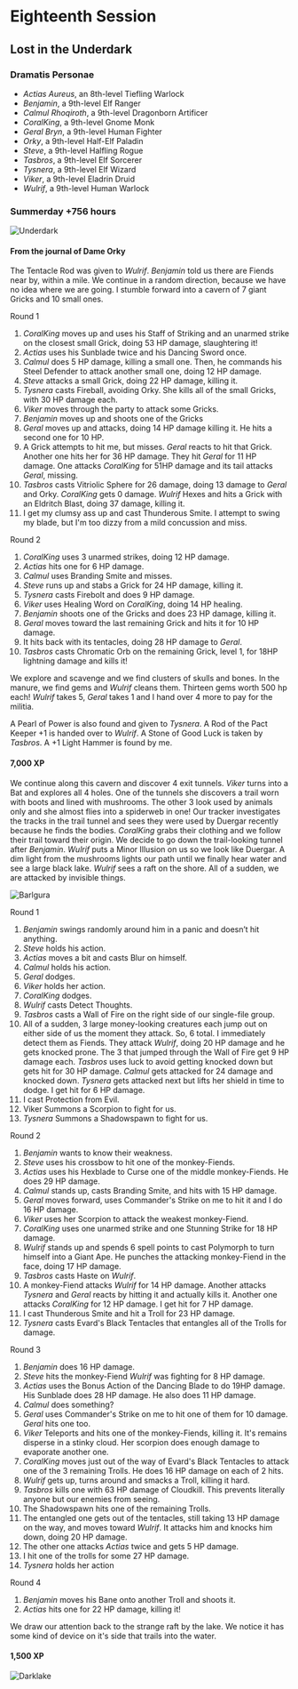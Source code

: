 # Eighteenth Session

## Lost in the Underdark

### Dramatis Personae

- *Actias Aureus*, an 8th-level Tiefling Warlock
- *Benjamin*, a 9th-level Elf Ranger
- *Calmul Rhoqiroth*, a 9th-level Dragonborn Artificer
- *CoralKing*, a 9th-level Gnome Monk
- *Geral Bryn*, a 9th-level Human Fighter
- *Orky*, a 9th-level Half-Elf Paladin
- *Steve*, a 9th-level Halfling Rogue
- *Tasbros*, a 9th-level Elf Sorcerer
- *Tysnera*, a 9th-level Elf Wizard
- *Viker*, a 9th-level Eladrin Druid
- *Wulrif*, a 9th-level Human Warlock

### Summerday +756 hours

![Underdark](images/underdark.png)

#### From the journal of Dame Orky

The Tentacle Rod was given to *Wulrif*.  *Benjamin* told us there are Fiends near by, within a mile. We continue in a random direction, because we have no idea where we are going. I stumble forward into a cavern of 7 giant Gricks and 10 small ones.

Round 1

1. *CoralKing* moves up and uses his Staff of Striking and an unarmed strike on the closest small Grick, doing 53 HP damage, slaughtering it!
2. *Actias* uses his Sunblade twice and his Dancing Sword once.
3. *Calmul* does 5 HP damage, killing a small one. Then, he commands his Steel Defender to attack another small one, doing 12 HP damage.
4. *Steve* attacks a small Grick, doing 22 HP damage, killing it.
5. *Tysnera* casts Fireball, avoiding Orky. She kills all of the small Gricks, with 30 HP damage each.
6. *Viker* moves through the party to attack some Gricks.
7. *Benjamin* moves up and shoots one of the Gricks
8. *Geral* moves up and attacks, doing 14 HP damage killing it. He hits a second one for 10 HP.
9. A Grick attempts to hit me, but misses. *Geral* reacts to hit that Grick. Another one hits her for 36 HP damage. They hit *Geral* for 11 HP damage. One attacks *CoralKing* for 51HP damage and its tail attacks *Geral*, missing.
10. *Tasbros* casts Vitriolic Sphere for 26 damage, doing 13 damage to *Geral* and Orky. *CoralKing* gets 0 damage.
*Wulrif* Hexes and hits a Grick with an Eldritch Blast, doing 37 damage, killing it.
11. I get my clumsy ass up and cast Thunderous Smite. I attempt to swing my blade, but I'm too dizzy from a mild concussion and miss.

Round 2

1. *CoralKing* uses 3 unarmed strikes, doing 12 HP damage.
2. *Actias* hits one for 6 HP damage.
3. *Calmul* uses Branding Smite and misses.
4. *Steve* runs up and stabs a Grick for 24 HP damage, killing it.
5. *Tysnera* casts Firebolt and does 9 HP damage.
6. *Viker* uses Healing Word on *CoralKing*, doing 14 HP healing.
7. *Benjamin* shoots one of the Gricks and does 23 HP damage, killing it.
8. *Geral* moves toward the last remaining Grick and hits it for 10 HP damage.
9. It hits back with its tentacles, doing 28 HP damage to *Geral*.
10. *Tasbros* casts Chromatic Orb on the remaining Grick, level 1, for 18HP lightning damage and kills it!

We explore and scavenge and we find clusters of skulls and bones. In the manure, we find gems and *Wulrif* cleans them. Thirteen gems worth 500 hp each! *Wulrif* takes 5, *Geral* takes 1 and I hand over 4 more to pay for the militia.

A Pearl of Power is also found and given to *Tysnera*. A Rod of the Pact Keeper +1 is handed over to *Wulrif*. A Stone of Good Luck is taken by *Tasbros*. A +1 Light Hammer is found by me.

#### 7,000 XP

We continue along this cavern and discover 4 exit tunnels. *Viker* turns into a Bat and explores all 4 holes. One of the tunnels she discovers a trail worn with boots and lined with mushrooms. The other 3 look used by animals only and she almost flies into a spiderweb in one! Our tracker investigates the tracks in the trail tunnel and sees they were used by Duergar recently because he finds the bodies. *CoralKing* grabs their clothing and we follow their trail toward their origin. We decide to go down the trail-looking tunnel after *Benjamin*. *Wulrif* puts a Minor Illusion on us so we look like Duergar. A dim light from the mushrooms lights our path until we finally hear water and see a large black lake. *Wulrif* sees a raft on the shore. All of a sudden, we are attacked by invisible things.

![Barlgura](images/barlgura.png)

Round 1

1. *Benjamin* swings randomly around him in a panic and doesn’t hit anything.
2. *Steve* holds his action.
3. *Actias* moves a bit and casts Blur on himself.
4. *Calmul* holds his action.
5. *Geral* dodges.
6. *Viker* holds her action.
7. *CoralKing* dodges.
8. *Wulrif* casts Detect Thoughts.
9. *Tasbros* casts a Wall of Fire on the right side of our single-file group.
10. All of a sudden, 3 large money-looking creatures each jump out on either side of us the moment they attack. So, 6 total. I immediately detect them as Fiends. They attack *Wulrif*, doing 20 HP damage and he gets knocked prone. The 3 that jumped through the Wall of Fire get 9 HP damage each. *Tasbros* uses luck to avoid getting knocked down but gets hit for 30 HP damage. *Calmul* gets attacked for 24 damage and knocked down. *Tysnera* gets attacked next but lifts her shield in time to dodge. I get hit for 6 HP damage.
11. I cast Protection from Evil.
12. Viker Summons a Scorpion to fight for us.
13. *Tysnera* Summons a Shadowspawn to fight for us.

Round 2

1. *Benjamin* wants to know their weakness.
2. *Steve* uses his crossbow to hit one of the monkey-Fiends.
3. *Actias* uses his Hexblade to Curse one of the middle monkey-Fiends. He does 29 HP damage.
4. *Calmul* stands up, casts Branding Smite, and hits with 15 HP damage.
5. *Geral* moves forward, uses Commander's Strike on me to hit it and I do 16 HP damage.
6. *Viker* uses her Scorpion to attack the weakest monkey-Fiend.
7. *CoralKing* uses one unarmed strike and one Stunning Strike for 18 HP damage.
8. *Wulrif* stands up and spends 6 spell points to cast Polymorph to turn himself into a Giant Ape. He punches the attacking monkey-Fiend in the face, doing 17 HP damage.
9. *Tasbros* casts Haste on *Wulrif*.
10. A monkey-Fiend attacks *Wulrif* for 14 HP damage. Another attacks *Tysnera* and *Geral* reacts by hitting it and actually kills it. Another one attacks *CoralKing* for 12 HP damage. I get hit for 7 HP damage.
11. I cast Thunderous Smite and hit a Troll for 23 HP damage.
12. *Tysnera* casts Evard's Black Tentacles that entangles all of the Trolls for damage.

Round 3

1. *Benjamin* does 16 HP damage.
2. *Steve* hits the monkey-Fiend *Wulrif* was fighting for 8 HP damage.
3. *Actias* uses the Bonus Action of the Dancing Blade to do 19HP damage. His Sunblade does 28 HP damage. He also does 11 HP damage.
4. *Calmul* does something?
5. *Geral* uses Commander's Strike on me to hit one of them for 10 damage. *Geral* hits one too.
6. *Viker* Teleports and hits one of the monkey-Fiends, killing it. It's remains disperse in a stinky cloud. Her scorpion does enough damage to evaporate another one.
7. *CoralKing* moves just out of the way of Evard's Black Tentacles to attack one of the 3 remaining Trolls. He does 16 HP damage on each of 2 hits.
8. *Wulrif* gets up, turns around and smacks a Troll, killing it hard.
9. *Tasbros* kills one with 63 HP damage of Cloudkill. This prevents literally anyone but our enemies from seeing.
10. The Shadowspawn hits one of the remaining Trolls.
11. The entangled one gets out of the tentacles, still taking 13 HP damage on the way, and moves toward *Wulrif*. It attacks him and knocks him down, doing 20 HP damage.
12. The other one attacks *Actias* twice and gets 5 HP damage.
13. I hit one of the trolls for some 27 HP damage.
14. *Tysnera* holds her action

Round 4

1. *Benjamin* moves his Bane onto another Troll and shoots it.
2. *Actias* hits one for 22 HP damage, killing it!

We draw our attention back to the strange raft by the lake. We notice it has some kind of device on it's side that trails into the water.

#### 1,500 XP

![Darklake](images/darklake.png)
